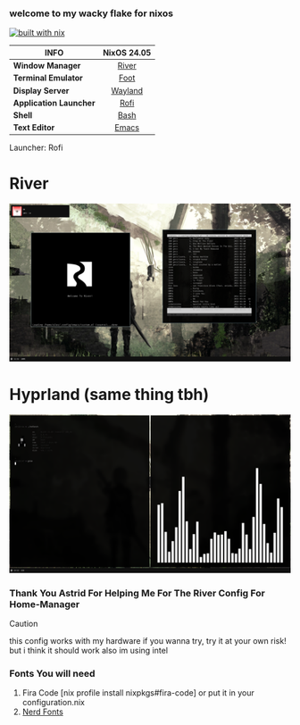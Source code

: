 ### welcome to my wacky flake for nixos
[![built with nix](https://builtwithnix.org/badge.svg)](https://builtwithnix.org)

|         INFO                  |             NixOS 24.05               |
|--------------------------|:-------------------------------------:|
| **Window Manager**  |   [River](https://codeberg.org/river/river)|
| **Terminal Emulator**    |   [Foot](https://codeberg.org/dnkl/foot) |
| **Display Server**       |   [Wayland](https://wayland.freedesktop.org)     |
| **Application Launcher** |   [Rofi](https://github.com/davatorium/rofi)  |
| **Shell**                |   [Bash](https://www.gnu.org/software/bash/)   |
| **Text Editor**          |   [Emacs](https://www.gnu.org/software/emacs/)         |


Launcher: Rofi

# River
<img src=./ss/image.png>


# Hyprland (same thing tbh)
<img src=./ss/20240901_23h23m22s_grim.png>


### Thank You Astrid For Helping Me For The River Config For Home-Manager

> [!CAUTION]
> this config works with my hardware if you wanna try, try it at your own risk! but i think it should work also im using intel

### Fonts You will need
1. Fira Code [nix profile install nixpkgs#fira-code] or put it in your configuration.nix
2. [Nerd Fonts](https://www.nerdfonts.com/#home)
